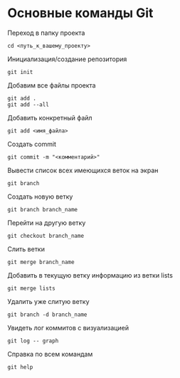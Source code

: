 # Основные команды Git

Переход в папку проекта

    cd <путь_к_вашему_проекту>

Инициализация/создание репозитория

    git init

Добавим все файлы проекта

    git add .
    git add --all

Добавить конкретный файл

    git add <имя_файла>

Создать commit

    git commit -m "<комментарий>"

Вывести список всех имеющихся веток на экран

    git branch

Создать новую ветку

    git branch branch_name

Перейти на другую ветку

    git checkout branch_name

Слить ветки

    git merge branch_name

Добавить в текущую ветку информацию из ветки lists

    git merge lists

Удалить уже слитую ветку

    git branch -d branch_name

Увидеть лог коммитов с визуализацией

    git log -- graph

Справка по всем командам

    git help
